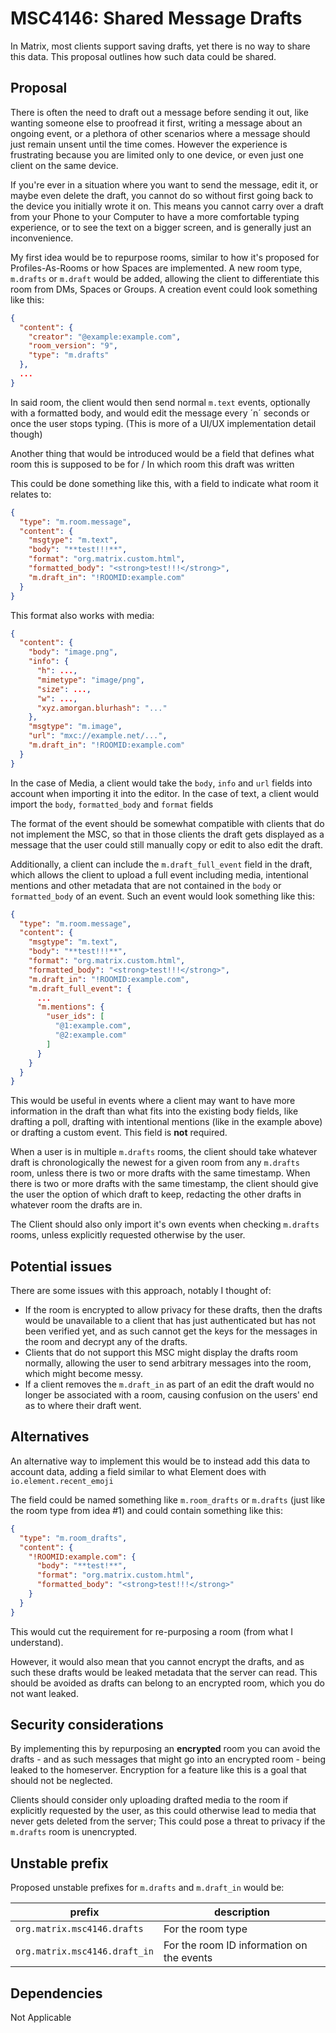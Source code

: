 # MSC4146: Shared Message Drafts

In Matrix, most clients support saving drafts, yet there is no way to share this
data. This proposal outlines how such data could be shared.

## Proposal

There is often the need to draft out a message before sending it out, like
wanting someone else to proofread it first, writing a message about an ongoing
event, or a plethora of other scenarios where a message should just remain
unsent until the time comes. However the experience is frustrating because you
are limited only to one device, or even just one client on the same device.

If you're ever in a situation where you want to send the message, edit it, or
maybe even delete the draft, you cannot do so without first going back to the
device you initially wrote it on. This means you cannot carry over a draft from
your Phone to your Computer to have a more comfortable typing experience, or to
see the text on a bigger screen, and is generally just an inconvenience.

My first idea would be to repurpose rooms, similar to how it's proposed for
Profiles-As-Rooms or how Spaces are implemented. A new room type, `m.drafts` or
`m.draft` would be added, allowing the client to differentiate this room from
DMs, Spaces or Groups. A creation event could look something like this:

```json
{
  "content": {
    "creator": "@example:example.com",
    "room_version": "9",
    "type": "m.drafts"
  },
  ...
}
```

In said room, the client would then send normal `m.text` events, optionally with
a formatted body, and would edit the message every ´n´ seconds or once the user
stops typing. (This is more of a UI/UX implementation
detail though)

Another thing that would be introduced would be a field that defines what room
this is supposed to be for / In which room this draft was written

This could be done something like this, with a field to indicate what room it
relates to:

```json
{
  "type": "m.room.message",
  "content": {
    "msgtype": "m.text",
    "body": "**test!!!**",
    "format": "org.matrix.custom.html",
    "formatted_body": "<strong>test!!!</strong>",
    "m.draft_in": "!ROOMID:example.com"
  }
}
```

This format also works with media:

```json
{
  "content": {
    "body": "image.png",
    "info": {
      "h": ...,
      "mimetype": "image/png",
      "size": ...,
      "w": ...,
      "xyz.amorgan.blurhash": "..."
    },
    "msgtype": "m.image",
    "url": "mxc://example.net/...",
    "m.draft_in": "!ROOMID:example.com"
  }
}
```

In the case of Media, a client would take the `body`, `info` and `url` fields
into account when importing it into the editor. In the case of text, a client
would import the `body`, `formatted_body` and `format` fields

The format of the event should be somewhat compatible with clients that do not
implement the MSC, so that in those clients the draft gets displayed as a
message that the user could still manually copy or edit to also edit the draft.

Additionally, a client can include the `m.draft_full_event` field in the draft,
which allows the client to upload a full event including media, intentional
mentions and other metadata that are not contained in the `body` or
`formatted_body` of an event. Such an event would look something like this:

```json
{
  "type": "m.room.message",
  "content": {
    "msgtype": "m.text",
    "body": "**test!!!**",
    "format": "org.matrix.custom.html",
    "formatted_body": "<strong>test!!!</strong>",
    "m.draft_in": "!ROOMID:example.com",
    "m.draft_full_event": {
      ...
      "m.mentions": {
        "user_ids": [
          "@1:example.com",
          "@2:example.com"
        ]
      }
    }
  }
}

```

This would be useful in events where a client may want to have more information
in the draft than what fits into the existing body fields, like drafting a poll,
drafting with intentional mentions (like in the example above) or drafting a
custom event. This field is **not** required.

When a user is in multiple `m.drafts` rooms, the client should take whatever
draft is chronologically the newest for a given room from any `m.drafts` room,
unless there is two or more drafts with the same timestamp. When there is two or
more drafts with the same timestamp, the client should give the user the option
of which draft to keep, redacting the other drafts in whatever room the drafts
are in.

The Client should also only import it's own events when checking `m.drafts`
rooms, unless explicitly requested otherwise by the user.

## Potential issues

There are some issues with this approach, notably I thought of:

- If the room is encrypted to allow privacy for these drafts, then the drafts
would be unavailable to a client that has just authenticated but has not been
verified yet, and as such cannot get the keys for the messages in the room and
decrypt any of the drafts.
- Clients that do not support this MSC might display
the drafts room normally, allowing the user to send arbitrary messages into the
room, which might become messy.
- If a client removes the `m.draft_in` as part
of an edit the draft would no longer be associated with a room, causing
confusion on the users' end as to where their draft went.

## Alternatives

An alternative way to implement this would be to instead add this data to
account data, adding a field similar to what Element does with
`io.element.recent_emoji`

The field could be named something like `m.room_drafts` or `m.drafts` (just like
the room type from idea #1) and could contain something like this:

```json
{
  "type": "m.room_drafts",
  "content": {
    "!ROOMID:example.com": {
      "body": "**test!**",
      "format": "org.matrix.custom.html",
      "formatted_body": "<strong>test!!!</strong>"
    }
  }
}
```

This would cut the requirement for re-purposing a room (from what I understand).

However, it would also mean that you cannot encrypt the drafts, and as such
these drafts would be leaked metadata that the server can read. This should be
avoided as drafts can belong to an encrypted room, which you do not want leaked.

## Security considerations

By implementing this by repurposing an **encrypted** room you can avoid the
drafts - and as such messages that might go into an encrypted room - being
leaked to the homeserver. Encryption for a feature like this is a goal that
should not be neglected.

Clients should consider only uploading drafted media to the room if explicitly
requested by the user, as this could otherwise lead to media that never gets
deleted from the server; This could pose a threat to privacy if the `m.drafts`
room is unencrypted.

## Unstable prefix

Proposed unstable prefixes for `m.drafts` and `m.draft_in` would be:

| prefix                        | description                       |
|-------------------------------|-----------------------------------|
| `org.matrix.msc4146.drafts`   | For the room type                 |
| `org.matrix.msc4146.draft_in` | For the room ID information on the events |

## Dependencies

Not Applicable
